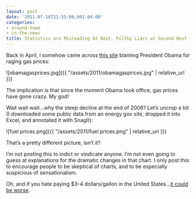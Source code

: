 ```yaml
---
layout: post
date: '2011-07-18T21:55:00.001-04:00'
categories:
- around-town
- in-the-news
title: Statistics are Misleading At Best, Filthy Liars at Second Best
---
```


Back in April, I somehow came across [this site](http://disruptthenarrative.wordpress.com/2011/04/24/gas-pump-activism/) blaming President Obama for raging gas prices:

![obamagasprices.jpg]({{ "/assets/2011/obamagasprices.jpg" | relative_url }})  

The implication is that since the moment Obama took office, gas prices have gone crazy. My god! 

Wait wait wait...why the steep decline at the end of 2008? Let’s uncrop a bit (I downloaded some public data from an energy gov site, dropped it into Excel, and annotated it with SnagIt):

![fuel prices.png]({{ "/assets/2011/fuel prices.png" | relative_url }})

That’s a pretty different picture, isn’t it? 

I’m not posting this to indict or vindicate anyone. I’m not even going to guess at explanations for the dramatic changes in that chart. I only post this to encourage people to be skeptical of charts, and to be especially suspicious of sensationalism.

Oh, and if you hate paying $3-4 dollars/gallon in the United States...[it could be worse](../../2005/09/gas-prices.html).
